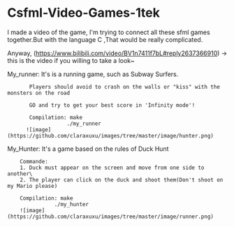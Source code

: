 # Csfml-Video-Games-1tek

 I made a video of the game, I'm trying to connect all these sfml games together.But with the language C
 ,That would be really complicated.
 
 Anyway, (https://www.bilibili.com/video/BV1n7411f7bL#reply2637366910) -> this is the video if you willing to take a look~
 
My_runner: 
           It's is a running game, such as Subway Surfers.
           
           Players should avoid to crash on the walls or "kiss" with the monsters on the road
           
           GO and try to get your best score in 'Infinity mode'!
           
           Compilation: make
                       ./my_runner
          ![image](https://github.com/claraxuxu/images/tree/master/image/hunter.png)
           
My_Hunter: 
        It's a game based on the rules of Duck Hunt

        Commande: 
        1. Duck must appear on the screen and move from one side to another\
        2. The player can click on the duck and shoot them(Don't shoot on my Mario please)

        Compilation: make
                   ./my_hunter
        ![image](https://github.com/claraxuxu/images/tree/master/image/runner.png)

